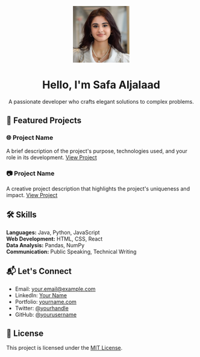 <!-- Header Section -->
<p align="center">
  <img src="me.jpg" alt="Your Name" width="150">
</p>
<h1 align="center">
  Hello, I'm Safa Aljalaad
</h1>
<p align="center">
  A passionate developer who crafts elegant solutions to complex problems.
</p>

<!-- Badges/Stats/Intro Section -->

<!-- Projects Section -->
## 🚀 Featured Projects

### 🌐 Project Name
A brief description of the project's purpose, technologies used, and your role in its development.
[View Project](https://github.com/yourusername/project1)

### 📷 Project Name
A creative project description that highlights the project's uniqueness and impact.
[View Project](https://github.com/yourusername/project2)

<!-- Skills Section -->
## 🛠️ Skills

**Languages:** Java, Python, JavaScript  
**Web Development:** HTML, CSS, React  
**Data Analysis:** Pandas, NumPy  
**Communication:** Public Speaking, Technical Writing

<!-- Contact Section -->
## 📬 Let's Connect

- Email: your.email@example.com
- LinkedIn: [Your Name](https://www.linkedin.com/in/yourname)
- Portfolio: [yourname.com](https://www.yourname.com)
- Twitter: [@yourhandle](https://twitter.com/yourhandle)
- GitHub: [@yourusername](https://github.com/yourusername)

<!-- Footer Section -->
## 📝 License

This project is licensed under the [MIT License](LICENSE).
